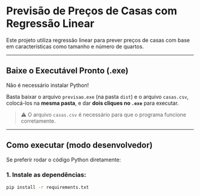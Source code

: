 #  Previsão de Preços de Casas com Regressão Linear

Este projeto utiliza regressão linear para prever preços de casas com base em características como tamanho e número de quartos.

---

##  Baixe o Executável Pronto (.exe)

Não é necessário instalar Python!

 Basta baixar o arquivo `previsao.exe` (na pasta `dist`) e o arquivo `casas.csv`, colocá-los na **mesma pasta**, e dar **dois cliques no `.exe`** para executar.

> ⚠️ O arquivo `casas.csv` é necessário para que o programa funcione corretamente.

---

##  Como executar (modo desenvolvedor)

Se preferir rodar o código Python diretamente:

### 1. Instale as dependências:
```bash
pip install -r requirements.txt
